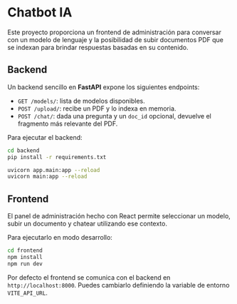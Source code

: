 # Chatbot IA

Este proyecto proporciona un frontend de administración para conversar con un modelo de lenguaje y la posibilidad de subir documentos PDF que se indexan para brindar respuestas basadas en su contenido.

## Backend

Un backend sencillo en **FastAPI** expone los siguientes endpoints:

- `GET /models/`: lista de modelos disponibles.
- `POST /upload/`: recibe un PDF y lo indexa en memoria.
- `POST /chat/`: dada una pregunta y un `doc_id` opcional, devuelve el fragmento más relevante del PDF.

Para ejecutar el backend:

```bash
cd backend
pip install -r requirements.txt

uvicorn app.main:app --reload
uvicorn main:app --reload

```

## Frontend

El panel de administración hecho con React permite seleccionar un modelo, subir un documento y chatear utilizando ese contexto.

Para ejecutarlo en modo desarrollo:

```bash
cd frontend
npm install
npm run dev
```

Por defecto el frontend se comunica con el backend en `http://localhost:8000`. Puedes cambiarlo definiendo la variable de entorno `VITE_API_URL`.

